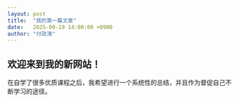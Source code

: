 ```yaml
---
layout: post
title:  "我的第一篇文章"
date:   2025-09-19 14:00:00 +0900
author: "付政清"
---
```


## 欢迎来到我的新网站！

在自学了很多优质课程之后，我希望进行一个系统性的总结，并且作为督促自己不断学习的途径。

